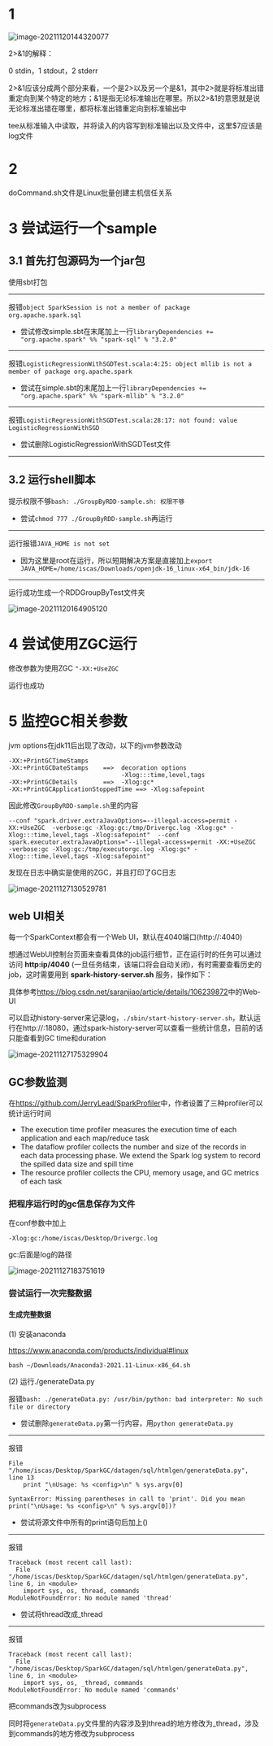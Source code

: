 # 1 

![image-20211120144320077](https://raw.githubusercontent.com/liang636600/cloudImg/master/images/image-20211120144320077.png)

2>&1的解释：

0 stdin，1 stdout，2 stderr

2>&1应该分成两个部分来看，一个是2>以及另一个是&1，其中2>就是将标准出错重定向到某个特定的地方；&1是指无论标准输出在哪里。所以2>&1的意思就是说无论标准出错在哪里，都将标准出错重定向到标准输出中

tee从标准输入中读取，并将读入的内容写到标准输出以及文件中，这里$7应该是log文件

# 2

doCommand.sh文件是Linux批量创建主机信任关系

# 3 尝试运行一个sample

## 3.1 首先打包源码为一个jar包

使用sbt打包

---


报错`object SparkSession is not a member of package org.apache.spark.sql`

* 尝试修改simple.sbt在末尾加上一行`libraryDependencies += "org.apache.spark" %% "spark-sql" % "3.2.0"`

---

报错`LogisticRegressionWithSGDTest.scala:4:25: object mllib is not a member of package org.apache.spark`

* 尝试在simple.sbt的末尾加上一行`libraryDependencies += "org.apache.spark" %% "spark-mllib" % "3.2.0"`

---

报错`LogisticRegressionWithSGDTest.scala:28:17: not found: value LogisticRegressionWithSGD`

* 尝试删除LogisticRegressionWithSGDTest文件

---

## 3.2 运行shell脚本

提示权限不够`bash: ./GroupByRDD-sample.sh: 权限不够`

* 尝试`chmod 777 ./GroupByRDD-sample.sh`再运行

---

运行报错`JAVA_HOME is not set`

* 因为这里是root在运行，所以短期解决方案是直接加上`export JAVA_HOME=/home/iscas/Downloads/openjdk-16_linux-x64_bin/jdk-16`

---

运行成功生成一个RDDGroupByTest文件夹

![image-20211120164905120](https://raw.githubusercontent.com/liang636600/cloudImg/master/images/image-20211120164905120.png)

# 4 尝试使用ZGC运行

修改参数为使用ZGC `"-XX:+UseZGC`

运行也成功

# 5 监控GC相关参数

jvm options在jdk11后出现了改动，以下的jvm参数改动

```
-XX:+PrintGCTimeStamps    
-XX:+PrintGCDateStamps    ==>  decoration options
                               -Xlog:::time,level,tags
-XX:+PrintGCDetails       ==>  -Xlog:gc*
-XX:+PrintGCApplicationStoppedTime ==> -Xlog:safepoint
```

因此修改`GroupByRDD-sample.sh`里的内容

```
--conf "spark.driver.extraJavaOptions=--illegal-access=permit -XX:+UseZGC  -verbose:gc -Xlog:gc:/tmp/Drivergc.log -Xlog:gc* -Xlog:::time,level,tags -Xlog:safepoint"  --conf spark.executor.extraJavaOptions="--illegal-access=permit -XX:+UseZGC  -verbose:gc -Xlog:gc:/tmp/executorgc.log -Xlog:gc* -Xlog:::time,level,tags -Xlog:safepoint" 
```

发现在日志中确实是使用的ZGC，并且打印了GC日志

![image-20211127130529781](https://raw.githubusercontent.com/liang636600/cloudImg/master/images/image-20211127130529781.png)

## web UI相关

每一个SparkContext都会有一个Web UI，默认在4040端口(http://<driver-node>:4040)

想通过WebUI控制台页面来查看具体的job运行细节，正在运行时的任务可以通过访问 **http:ip/4040** (一旦任务结束，该端口将会自动关闭)，有时需要查看历史的job，这时需要用到 **spark-history-server.sh** 服务，操作如下：

具体参考<https://blog.csdn.net/saranjiao/article/details/106239872>中的Web-UI

可以启动history-server来记录log，`./sbin/start-history-server.sh`，默认运行在http://<server-url>:18080，通过spark-history-server可以查看一些统计信息，目前的话只能查看到GC time和duration

![image-20211127175329904](https://raw.githubusercontent.com/liang636600/cloudImg/master/images/image-20211127175329904.png)

## GC参数监测

在<https://github.com/JerryLead/SparkProfiler>中，作者设置了三种profiler可以统计运行时间

* The execution time profiler measures the execution time of each application and each map/reduce task
* The dataflow profiler collects the number and size of the records in each data processing phase. We extend the Spark log system to record the spilled data size and spill time
* The resource profiler collects the CPU, memory usage, and GC metrics of each task

### 把程序运行时的gc信息保存为文件

在conf参数中加上

```
-Xlog:gc:/home/iscas/Desktop/Drivergc.log
```

gc:后面是log的路径

![image-20211127183751619](https://raw.githubusercontent.com/liang636600/cloudImg/master/images/image-20211127183751619.png)

### 尝试运行一次完整数据

#### 生成完整数据

(1) 安装anaconda

<https://www.anaconda.com/products/individual#linux>

`bash ~/Downloads/Anaconda3-2021.11-Linux-x86_64.sh`

(2) 运行./generateData.py

报错`bash: ./generateData.py: /usr/bin/python: bad interpreter: No such file or directory`

* 尝试删除`generateData.py`第一行内容，用`python generateData.py `

---

报错

```
File "/home/iscas/Desktop/SparkGC/datagen/sql/htmlgen/generateData.py", line 13
    print "\nUsage: %s <config>\n" % sys.argv[0]   
          ^
SyntaxError: Missing parentheses in call to 'print'. Did you mean print("\nUsage: %s <config>\n" % sys.argv[0])?
```

* 尝试将源文件中所有的print语句后加上()

---

报错

```
Traceback (most recent call last):
  File "/home/iscas/Desktop/SparkGC/datagen/sql/htmlgen/generateData.py", line 6, in <module>
    import sys, os, thread, commands
ModuleNotFoundError: No module named 'thread'
```

* 尝试将thread改成_thread

---

报错

```
Traceback (most recent call last):
  File "/home/iscas/Desktop/SparkGC/datagen/sql/htmlgen/generateData.py", line 6, in <module>
    import sys, os, _thread, commands
ModuleNotFoundError: No module named 'commands'
```

把commands改为subprocess

同时将`generateData.py`文件里的内容涉及到thread的地方修改为_thread，涉及到commands的地方修改为subprocess

